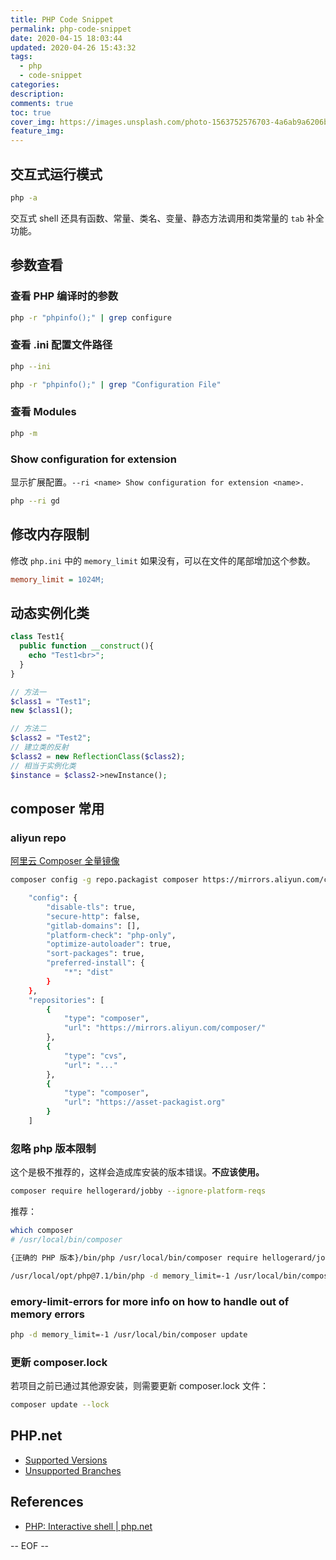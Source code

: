 ```yaml
---
title: PHP Code Snippet
permalink: php-code-snippet
date: 2020-04-15 18:03:44
updated: 2020-04-26 15:43:32
tags:
  - php
  - code-snippet
categories:
description:
comments: true
toc: true
cover_img: https://images.unsplash.com/photo-1563752576703-4a6ab9a6206b?ixlib=rb-1.2.1&ixid=eyJhcHBfaWQiOjEyMDd9&auto=format&fit=crop&w=640&q=80
feature_img:
---
```


## 交互式运行模式

```bash
php -a
```

交互式 shell 还具有函数、常量、类名、变量、静态方法调用和类常量的 `tab` 补全功能。

<!-- more -->

## 参数查看

### 查看 PHP 编译时的参数

```bash
php -r "phpinfo();" | grep configure
```

### 查看 .ini 配置文件路径

```bash
php --ini
```

```bash
php -r "phpinfo();" | grep "Configuration File"
```

### 查看 Modules

```bash
php -m
```

### Show configuration for extension

显示扩展配置。`--ri <name> Show configuration for extension <name>.`

```bash
php --ri gd
```

## 修改内存限制

修改 `php.ini` 中的 `memory_limit` 如果没有，可以在文件的尾部增加这个参数。

```ini
memory_limit = 1024M;
```

## 动态实例化类

```php
class Test1{
  public function __construct(){
    echo "Test1<br>";
  }
}

// 方法一
$class1 = "Test1";
new $class1();

// 方法二
$class2 = "Test2";
// 建立类的反射
$class2 = new ReflectionClass($class2);
// 相当于实例化类
$instance = $class2->newInstance();
```

## composer 常用

### aliyun repo

[阿里云 Composer 全量镜像](https://developer.aliyun.com/composer)

```bash
composer config -g repo.packagist composer https://mirrors.aliyun.com/composer/
```

```bash
    "config": {
        "disable-tls": true,
        "secure-http": false,
        "gitlab-domains": [],
        "platform-check": "php-only",
        "optimize-autoloader": true,
        "sort-packages": true,
        "preferred-install": {
            "*": "dist"
        }
    },
    "repositories": [
        {
            "type": "composer",
            "url": "https://mirrors.aliyun.com/composer/"
        },
        {
            "type": "cvs",
            "url": "..."
        },
        {
            "type": "composer",
            "url": "https://asset-packagist.org"
        }
    ]
```

### 忽略 php 版本限制

这个是极不推荐的，这样会造成库安装的版本错误。**不应该使用。**

```bash
composer require hellogerard/jobby --ignore-platform-reqs
```

推荐：

```bash
which composer
# /usr/local/bin/composer

{正确的 PHP 版本}/bin/php /usr/local/bin/composer require hellogerard/jobby

/usr/local/opt/php@7.1/bin/php -d memory_limit=-1 /usr/local/bin/composer update -vvv
```

### emory-limit-errors for more info on how to handle out of memory errors

```bash
php -d memory_limit=-1 /usr/local/bin/composer update
```

### 更新 composer.lock

若项目之前已通过其他源安装，则需要更新 composer.lock 文件：

```bash
composer update --lock
```

## PHP.net

- [Supported Versions](https://www.php.net/supported-versions.php)
- [Unsupported Branches](https://www.php.net/eol.php)

## References

- [PHP: Interactive shell | php.net](http://php.net/manual/en/features.commandline.interactive.php)

-- EOF --
